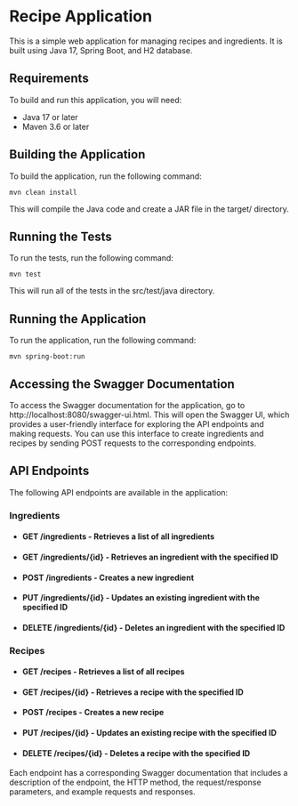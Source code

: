 # Recipe Application
This is a simple web application for managing recipes and ingredients. It is built using Java 17, Spring Boot, and H2 database.

## Requirements
To build and run this application, you will need:

* Java 17 or later
* Maven 3.6 or later

## Building the Application
To build the application, run the following command:

````
mvn clean install
````

This will compile the Java code and create a JAR file in the target/ directory.

## Running the Tests
To run the tests, run the following command:

````
mvn test
````
This will run all of the tests in the src/test/java directory.

## Running the Application
To run the application, run the following command:

````
mvn spring-boot:run
````

## Accessing the Swagger Documentation
To access the Swagger documentation for the application, go to http://localhost:8080/swagger-ui.html. This will open the Swagger UI, which provides a user-friendly interface for exploring the API endpoints and making requests. You can use this interface to create ingredients and recipes by sending POST requests to the corresponding endpoints.

## API Endpoints
The following API endpoints are available in the application:

### Ingredients
* #### GET /ingredients - Retrieves a list of all ingredients
* #### GET /ingredients/{id} - Retrieves an ingredient with the specified ID
* #### POST /ingredients - Creates a new ingredient
* #### PUT /ingredients/{id} - Updates an existing ingredient with the specified ID
* #### DELETE /ingredients/{id} - Deletes an ingredient with the specified ID

### Recipes
* #### GET /recipes - Retrieves a list of all recipes
* #### GET /recipes/{id} - Retrieves a recipe with the specified ID
* #### POST /recipes - Creates a new recipe
* #### PUT /recipes/{id} - Updates an existing recipe with the specified ID
* #### DELETE /recipes/{id} - Deletes a recipe with the specified ID

Each endpoint has a corresponding Swagger documentation that includes a description of the endpoint, the HTTP method, the request/response parameters, and example requests and responses.
